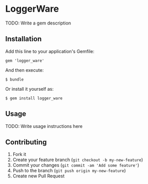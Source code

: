 # LoggerWare

TODO: Write a gem description

## Installation

Add this line to your application's Gemfile:

    gem 'logger_ware'

And then execute:

    $ bundle

Or install it yourself as:

    $ gem install logger_ware

## Usage

TODO: Write usage instructions here

## Contributing

1. Fork it
2. Create your feature branch (`git checkout -b my-new-feature`)
3. Commit your changes (`git commit -am 'Add some feature'`)
4. Push to the branch (`git push origin my-new-feature`)
5. Create new Pull Request
